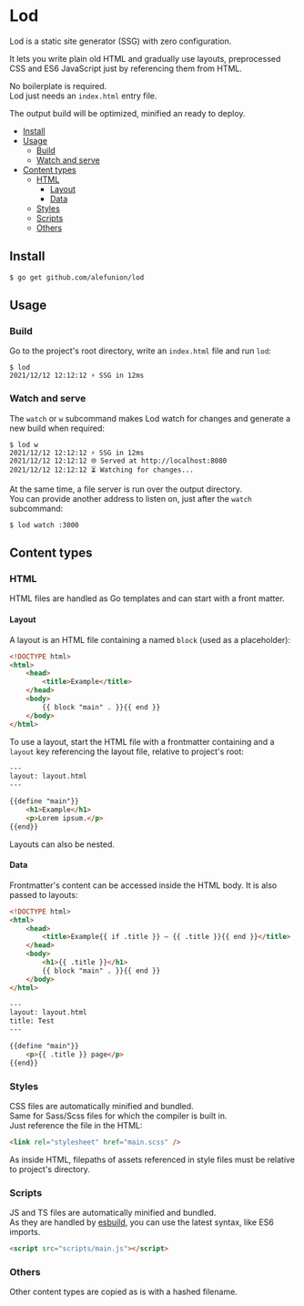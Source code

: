 # Lod

Lod is a static site generator (SSG) with zero configuration.

It lets you write plain old HTML and gradually use layouts, preprocessed CSS and ES6 JavaScript just by referencing them from HTML.

No boilerplate is required.  
Lod just needs an `index.html` entry file.

The output build will be optimized, minified an ready to deploy.

- [Install](#install)
- [Usage](#usage)
	- [Build](#build)
	- [Watch and serve](#watch-and-serve)
- [Content types](#content-types)
	- [HTML](#html)
		- [Layout](#layout)
		- [Data](#data)
	- [Styles](#styles)
	- [Scripts](#scripts)
	- [Others](#others)

## Install

```
$ go get github.com/alefunion/lod
```

## Usage

### Build

Go to the project's root directory, write an `index.html` file and run `lod`:

```
$ lod
2021/12/12 12:12:12 ⚡️ SSG in 12ms
```

### Watch and serve

The `watch` or `w` subcommand makes Lod watch for changes and generate a new build when required:

```
$ lod w
2021/12/12 12:12:12 ⚡️ SSG in 12ms
2021/12/12 12:12:12 🌐 Served at http://localhost:8080
2021/12/12 12:12:12 ⏳ Watching for changes...
```

At the same time, a file server is run over the output directory.  
You can provide another address to listen on, just after the `watch` subcommand:

```
$ lod watch :3000
```

## Content types

### HTML

HTML files are handled as Go templates and can start with a front matter.

#### Layout

A layout is an HTML file containing a named `block` (used as a placeholder):

```html
<!DOCTYPE html>
<html>
	<head>
		<title>Example</title>
	</head>
	<body>
		{{ block "main" . }}{{ end }}
	</body>
</html>
```

To use a layout, start the HTML file with a frontmatter containing and a `layout` key referencing the layout file, relative to project's root:

```html
---
layout: layout.html
---

{{define "main"}}
	<h1>Example</h1>
	<p>Lorem ipsum.</p>
{{end}}
```

Layouts can also be nested.

#### Data

Frontmatter's content can be accessed inside the HTML body. It is also passed to layouts:

```html
<!DOCTYPE html>
<html>
	<head>
		<title>Example{{ if .title }} – {{ .title }}{{ end }}</title>
	</head>
	<body>
		<h1>{{ .title }}</h1>
		{{ block "main" . }}{{ end }}
	</body>
</html>
```

```html
---
layout: layout.html
title: Test
---

{{define "main"}}
	<p>{{ .title }} page</p>
{{end}}
```

### Styles

CSS files are automatically minified and bundled.  
Same for Sass/Scss files for which the compiler is built in.  
Just reference the file in the HTML:

```html
<link rel="stylesheet" href="main.scss" />
```

As inside HTML, filepaths of assets referenced in style files must be relative to project's directory.

### Scripts

JS and TS files are automatically minified and bundled.  
As they are handled by [esbuild](https://esbuild.github.io), you can use the latest syntax, like ES6 imports.

```html
<script src="scripts/main.js"></script>
```

### Others

Other content types are copied as is with a hashed filename.
